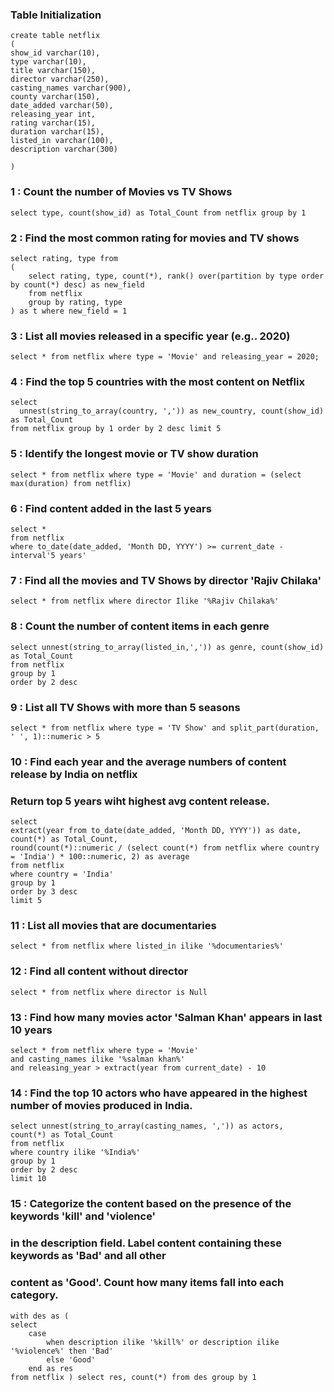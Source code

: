 ### Table Initialization
```
create table netflix
(
show_id varchar(10),
type varchar(10),
title varchar(150),
director varchar(250),
casting_names varchar(900),
county varchar(150),
date_added varchar(50),
releasing_year int,
rating varchar(15),
duration varchar(15),
listed_in varchar(100),
description varchar(300)

)
```
### 1 : Count the number of Movies vs TV Shows
```
select type, count(show_id) as Total_Count from netflix group by 1
```

### 2 : Find the most common rating for movies and TV shows
```
select rating, type from
(
    select rating, type, count(*), rank() over(partition by type order by count(*) desc) as new_field
    from netflix 
    group by rating, type
) as t where new_field = 1
```

### 3 : List all movies released in a specific year (e.g.. 2020)
```
select * from netflix where type = 'Movie' and releasing_year = 2020;
```
### 4 : Find the top 5 countries with the most content on Netflix

```
select
  unnest(string_to_array(country, ',')) as new_country, count(show_id) as Total_Count
from netflix group by 1 order by 2 desc limit 5
```

### 5 : Identify the longest movie or TV show duration
```
select * from netflix where type = 'Movie' and duration = (select max(duration) from netflix)
```
### 6 : Find content added in the last 5 years
```
select * 
from netflix
where to_date(date_added, 'Month DD, YYYY') >= current_date - interval'5 years'
```

### 7 : Find all the movies and TV Shows by director 'Rajiv Chilaka'
```
select * from netflix where director Ilike '%Rajiv Chilaka%'
```

### 8 : Count the number of content items in each genre
```
select unnest(string_to_array(listed_in,',')) as genre, count(show_id) as Total_Count 
from netflix
group by 1
order by 2 desc
```

### 9 : List all TV Shows with more than 5 seasons
```
select * from netflix where type = 'TV Show' and split_part(duration, ' ', 1)::numeric > 5

```

### 10 : Find each year and the average numbers of content release by India on netflix
### Return top 5 years wiht highest avg content release.
```
select 
extract(year from to_date(date_added, 'Month DD, YYYY')) as date, 
count(*) as Total_Count,
round(count(*)::numeric / (select count(*) from netflix where country = 'India') * 100::numeric, 2) as average
from netflix
where country = 'India'
group by 1
order by 3 desc
limit 5
```

### 11 : List all movies that are documentaries
```
select * from netflix where listed_in ilike '%documentaries%'
```

### 12 : Find all content without director
```
select * from netflix where director is Null
```

### 13 : Find how many movies actor 'Salman Khan' appears in last 10 years
```
select * from netflix where type = 'Movie' 
and casting_names ilike '%salman khan%'
and releasing_year > extract(year from current_date) - 10

```

### 14 : Find the top 10 actors who have appeared in the highest number of movies produced in India.
```
select unnest(string_to_array(casting_names, ',')) as actors,
count(*) as Total_Count 
from netflix
where country ilike '%India%'
group by 1
order by 2 desc
limit 10
```

### 15 : Categorize the content based on the presence of the keywords 'kill' and 'violence'
### in the description field. Label content containing these keywords as 'Bad' and all other 
### content as 'Good'. Count how many items fall into each category. 
```'
with des as (
select 
	case
		when description ilike '%kill%' or description ilike '%violence%' then 'Bad'
		else 'Good'
	end as res
from netflix ) select res, count(*) from des group by 1
```

